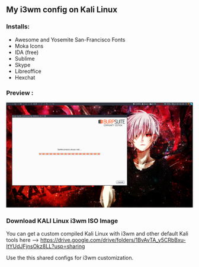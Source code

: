 My i3wm config on Kali Linux
-----

### Installs:

- Awesome and Yosemite San-Francisco Fonts
- Moka Icons
- IDA (free)
- Sublime
- Skype
- Libreoffice
- Hexchat
	
### Preview :

![](./screenshots/3.png)

### Download KALI Linux i3wm ISO Image

You can get a custom compiled Kali Linux with i3wm and other default Kali tools here --> https://drive.google.com/drive/folders/1BvAvTA_y5CRbBxu-ItYUdJFjnsOkz8LL?usp=sharing

Use the this shared configs for i3wm customization.
